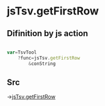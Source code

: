 # jsTsv.getFirstRow

## Difinition by js action

```js.js

var=TsvTool
	?func=jsTsv.getFirstRow
		&conString
```

## Src

->[jsTsv.getFirstRow](https://github.com/puutaro/CommandClick/blob/master/app/src/main/java/com/puutaro/commandclick/fragment_lib/terminal_fragment/js_interface/tsv/JsTsv.kt#L104)


